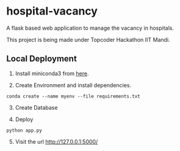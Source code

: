 # hospital-vacancy

A flask based web application to manage the vacancy in hospitals.

This project is being made under Topcoder Hackathon IIT Mandi.

## Local Deployment

1. Install miniconda3 from [here](https://docs.conda.io/en/latest/miniconda.html).

2. Create Environment and install dependencies.

```console
conda create --name myenv --file requirements.txt
```

3. Create Database

4. Deploy

```console
python app.py
```

5. Visit the url http://127.0.0.1:5000/
